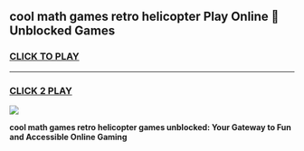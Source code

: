 
## cool math games retro helicopter Play Online 👋 Unblocked Games
<h3>
<a href="https://news.freeplayer.one?title=cool_math_games_retro_helicopter&ref=17CMG">CLICK TO PLAY</a></h3>
<hr>

<h3>
<a href="https://news.freeplayer.one?title=cool_math_games_retro_helicopter&ref=17CMG">CLICK 2 PLAY</a>
  
</h3>

<a href="https://news.freeplayer.one?title=cool_math_games_retro_helicopter&ref=17CMG/"><img src="https://clearcache.store/games.png"></a>


**cool math games retro helicopter games unblocked: Your Gateway to Fun and Accessible Online Gaming**
